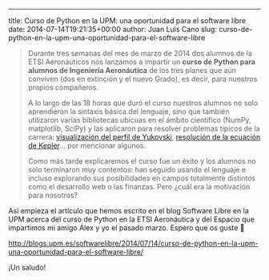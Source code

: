 ---
title: Curso de Python en la UPM: una oportunidad para el software libre
date: 2014-07-14T19:21:35+00:00
author: Juan Luis Cano
slug: curso-de-python-en-la-upm-una-oportunidad-para-el-software-libre

> Durante tres semanas del mes de marzo de 2014 dos alumnos de la ETSI Aeronáuticos nos lanzamos a impartir un **curso de Python para alumnos de Ingeniería Aeronáutica** de los tres planes que aún conviven (dos en extinción y el nuevo Grado), es decir, para nuestros propios compañeros.
> 
> A lo largo de las 18 horas que duró el curso nuestros alumnos no solo aprendieron la sintaxis básica del lenguaje, sino que también utilizaron varias bibliotecas ubicuas en el ámbito científico (NumPy, matplotlib, SciPy) y las aplicaron para resolver problemas típicos de la carrera: [visualización del perfil de Yukovski](http://nbviewer.ipython.org/github/AeroPython/Curso_AeroPython/blob/master/Notebooks/Clase3b_Perfil_Yukovski.ipynb), [resolución de la ecuación de Kepler](http://nbviewer.ipython.org/github/AeroPython/Curso_AeroPython/blob/master/Notebooks/Clase4b_Ecuaciones-no-lineales-EDOs.ipynb)... por mencionar algunos.
> 
> Como más tarde explicaremos el curso fue un éxito y los alumnos no solo terminaron muy contentos: han seguido usando el lenguaje e incluso explorando sus posibilidades en campos totalmente distintos como el desarrollo web o las finanzas. Pero ¿cuál era la motivación para nosotros?

Así empieza el artículo que hemos escrito en el blog Software Libre en la UPM acerca del curso de Python en la ETSI Aeronáutica y del Espacio que impartimos mi amigo Álex y yo el pasado marzo. Espero que os guste 🙂

<http://blogs.upm.es/softwarelibre/2014/07/14/curso-de-python-en-la-upm-una-oportunidad-para-el-software-libre/>

¡Un saludo!